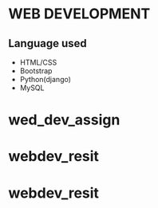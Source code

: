 # WEB DEVELOPMENT
## Language used
* HTML/CSS
* Bootstrap
* Python(django)
* MySQL
# wed_dev_assign
# webdev_resit
# webdev_resit
